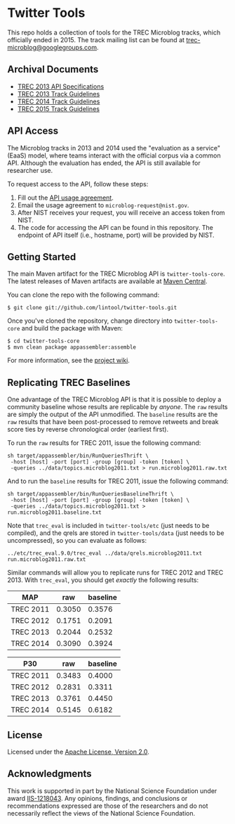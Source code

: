 Twitter Tools
=============

This repo holds a collection of tools for the TREC Microblog tracks, which officially ended in 2015. The track mailing list can be found at [trec-microblog@googlegroups.com](http://groups.google.com/group/trec-microblog).

Archival Documents
------------------

+ [TREC 2013 API Specifications](https://github.com/lintool/twitter-tools/wiki/TREC-2013-API-Specifications)
+ [TREC 2013 Track Guidelines](https://github.com/lintool/twitter-tools/wiki/TREC-2013-Track-Guidelines)
+ [TREC 2014 Track Guidelines](https://github.com/lintool/twitter-tools/wiki/TREC-2014-Track-Guidelines)
+ [TREC 2015 Track Guidelines](https://github.com/lintool/twitter-tools/wiki/TREC-2015-Track-Guidelines)

API Access
----------

The Microblog tracks in 2013 and 2014 used the "evaluation as a service" (EaaS) model, where teams interact with the official corpus via a common API. Although the evaluation has ended, the API is still available for researcher use.

To request access to the API, follow these steps:

1. Fill out the [API usage agreement](http://lintool.github.io/twitter-tools/API-agreement.pdf).
2. Email the usage agreement to `microblog-request@nist.gov`.
3. After NIST receives your request, you will receive an access token from NIST.
4. The code for accessing the API can be found in this repository. The endpoint of API itself (i.e., hostname, port) will be provided by NIST.

Getting Started
---------------

The main Maven artifact for the TREC Microblog API is `twitter-tools-core`. The latest releases of Maven artifacts are available at [Maven Central](http://search.maven.org/#search%7Cga%7C1%7Ccc.twittertools).

You can clone the repo with the following command:

```
$ git clone git://github.com/lintool/twitter-tools.git
``` 

Once you've cloned the repository, change directory into `twitter-tools-core` and build the package with Maven:

```
$ cd twitter-tools-core
$ mvn clean package appassembler:assemble
```

For more information, see the [project wiki](https://github.com/lintool/twitter-tools/wiki).

Replicating TREC Baselines
--------------------------

One advantage of the TREC Microblog API is that it is possible to deploy a community baseline whose results are replicable by *anyone*. The `raw` results are simply the output of the API unmodified. The `baseline` results are the `raw` results that have been post-processed to remove retweets and break score ties by reverse chronological order (earliest first).

To run the `raw` results for TREC 2011, issue the following command:

```
sh target/appassembler/bin/RunQueriesThrift \
 -host [host] -port [port] -group [group] -token [token] \
 -queries ../data/topics.microblog2011.txt > run.microblog2011.raw.txt
```

And to run the `baseline` results for TREC 2011, issue the following command:

```
sh target/appassembler/bin/RunQueriesBaselineThrift \
 -host [host] -port [port] -group [group] -token [token] \
 -queries ../data/topics.microblog2011.txt > run.microblog2011.baseline.txt
```

Note that `trec_eval` is included in `twitter-tools/etc` (just needs to be compiled), and the qrels are stored in `twitter-tools/data` (just needs to be uncompressed), so you can evaluate as follows:

```
../etc/trec_eval.9.0/trec_eval ../data/qrels.microblog2011.txt run.microblog2011.raw.txt
```

Similar commands will allow you to replicate runs for TREC 2012 and TREC 2013. With `trec_eval`, you should get *exactly* the following results:

MAP       | raw    | baseline
----------|--------|---------
TREC 2011 | 0.3050 | 0.3576
TREC 2012 | 0.1751 | 0.2091
TREC 2013 | 0.2044 | 0.2532
TREC 2014 | 0.3090 | 0.3924

P30       | raw    | baseline
----------|--------|---------
TREC 2011 | 0.3483 | 0.4000
TREC 2012 | 0.2831 | 0.3311
TREC 2013 | 0.3761 | 0.4450
TREC 2014 | 0.5145 | 0.6182


License
-------

Licensed under the [Apache License, Version 2.0](http://www.apache.org/licenses/LICENSE-2.0).


Acknowledgments
---------------

This work is supported in part by the National Science Foundation under award [IIS-1218043](http://www.nsf.gov/awardsearch/showAward?AWD_ID=1218043). Any opinions, findings, and conclusions or recommendations expressed are those of the researchers and do not necessarily reflect the views of the National Science Foundation.
